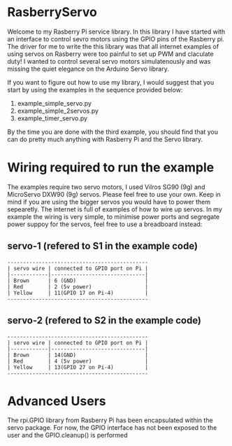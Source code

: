 # RasberryServo

Welcome to my Rasberry Pi service library. In this library I have started with an interface to control
sevro motors using the GPIO pins of the Rasberry pi. The driver for me to write the this library was that all
internet examples of using servos on Rasberry were too painful to set up PWM and claculate duty! I wanted to 
control several servo motors simulatenously and was missing the quiet elegance on the Arduino Servo library.

If you want to figure out how to use my library, I would suggest
that you start by using the examples in the sequence provided below:

1. example_simple_servo.py
2. example_simple_2servos.py
3. example_timer_servo.py

By the time you are done with the third example, you should find that you can do pretty much anything with
Rasberry Pi and the Servo library.

Wiring required to run the example
==================================

The examples require two servo motors, I used Vilros SG90 (9g) and MicroServo DXW90 (9g) servos. Please feel free 
to use your own. Keep in mind if you are using the bigger servos you would have to power them sepearetly. The internet
is full of examples of how to wire up servos. In my example the wiring is very simple, to minimise power ports and segregate
power suppoy for the servos, feel free to use a breadboard instead:

 servo-1 (refered to S1 in the example code)
 -------------------------------------------
 
    ---------------------------------------------
    | servo wire | connected to GPIO port on Pi |
    |------------|------------------------------|
    | Brown      | 6 (GND)                      |
    | Red        | 2 (5v power)                 |
    | Yellow     | 11(GPIO 17 on Pi-4)          |
    ---------------------------------------------


 servo-2 (refered to S2 in the example code)
 -------------------------------------------
 
    ---------------------------------------------
    | servo wire | connected to GPIO port on Pi |
    |------------|------------------------------|
    | Brown      | 14(GND)                      |
    | Red        | 4 (5v power)                 |
    | Yellow     | 13(GPIO 27 on Pi-4)          |
    ---------------------------------------------


Advanced Users
==============
The rpi.GPIO library from Rasberry Pi has been encapsulated within the servo package. For now, the GPIO interface 
has not been exposed to the user and the GPIO.cleanup() is performed 

